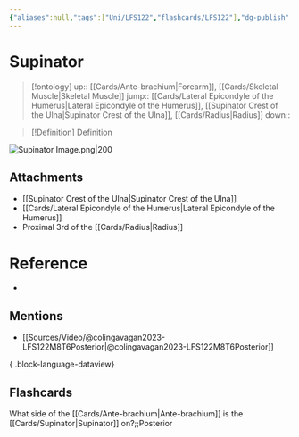 ```yaml
---
{"aliases":null,"tags":["Uni/LFS122","flashcards/LFS122"],"dg-publish":true,"permalink":"/cards/supinator/","dgPassFrontmatter":true}
---
```


# Supinator

> [!ontology]
> up:: [[Cards/Ante-brachium\|Forearm]], [[Cards/Skeletal Muscle\|Skeletal Muscle]]
> jump:: [[Cards/Lateral Epicondyle of the Humerus\|Lateral Epicondyle of the Humerus]], [[Supinator Crest of the Ulna\|Supinator Crest of the Ulna]], [[Cards/Radius\|Radius]]
> down:: 

> [!Definition] Definition
> 

![Supinator Image.png|200](/img/user/Extras/Images/Supinator%20Image.png)
## Attachments
- [[Supinator Crest of the Ulna\|Supinator Crest of the Ulna]]
- [[Cards/Lateral Epicondyle of the Humerus\|Lateral Epicondyle of the Humerus]]
- Proximal 3rd of the [[Cards/Radius\|Radius]]
# Reference
- 

## Mentions
- [[Sources/Video/@colingavagan2023-LFS122M8T6Posterior\|@colingavagan2023-LFS122M8T6Posterior]]

{ .block-language-dataview}

## Flashcards

What side of the [[Cards/Ante-brachium\|Ante-brachium]] is the [[Cards/Supinator\|Supinator]] on?;;Posterior
<!--SR:!2023-10-26,2,150-->